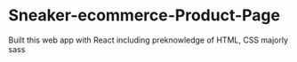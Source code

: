# Sneaker-ecommerce-Product-Page
Built this web app with React including preknowledge of HTML, CSS majorly sass 
